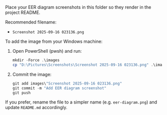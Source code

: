 Place your EER diagram screenshots in this folder so they render in the project README.

Recommended filename:
- `Screenshot 2025-09-16 023136.png`

To add the image from your Windows machine:
1. Open PowerShell (pwsh) and run:
   ```powershell
   mkdir -Force .\images
   cp "D:\Pictures\Screenshots\Screenshot 2025-09-16 023136.png" .\images\
   ```
2. Commit the image:
   ```powershell
   git add images\"Screenshot 2025-09-16 023136.png"
   git commit -m "Add EER diagram screenshot"
   git push
   ```

If you prefer, rename the file to a simpler name (e.g. `eer-diagram.png`) and update `README.md` accordingly.